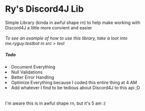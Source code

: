 <h1>Ry's Discord4J Lib</h1>
Simple Library (kinda in awful shape rn) to help make working with Discord4J a little more convient and easier <br>
<br>
<i>To see an example of how to use this library, take a loot into me.ryguy.testbot in src > test</i>
<br>
<h5>Todo</h5>
<li>Document Everything</li>
<li>Null Validations</li>
<li>Better Error Handling</li>
<li>Optimize Everything because I coded this entire thing at 4 AM</li>
<li>Add whatever I find to be tedious about Discord4J to this api ;D</li>
<br>
<br>
I'm aware this is in awful shape rn, but it's 5 am :(
